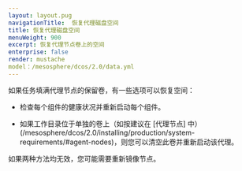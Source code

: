 ```yaml
---
layout: layout.pug
navigationTitle:  恢复代理磁盘空间
title: 恢复代理磁盘空间
menuWeight: 900
excerpt: 恢复代理节点卷上的空间
enterprise: false
render: mustache
model：/mesosphere/dcos/2.0/data.yml
---
```


如果任务填满代理节点的保留卷，有一些选项可以恢复空间：

- 检查每个组件的健康状况并重新启动每个组件。

- 如果工作目录位于单独的卷上（如按建议在 [代理节点] 中）(/mesosphere/dcos/2.0/installing/production/system-requirements/#agent-nodes)，则您可以清空此卷并重新启动该代理。

如果两种方法均无效，您可能需要重新镜像节点。
